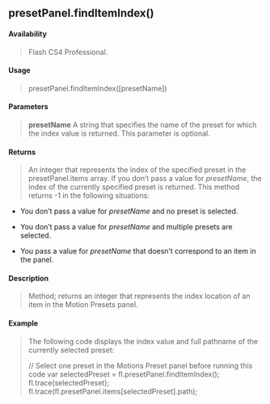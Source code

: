 ## presetPanel.findItemIndex()

#### Availability

> Flash CS4 Professional.

#### Usage

> presetPanel.findItemIndex(\[presetName\])

#### Parameters

> **presetName** A string that specifies the name of the preset for which the index value is returned. This parameter is optional.

#### Returns

> An integer that represents the index of the specified preset in the presetPanel.items array. If you don’t pass a value for *presetName*, the index of the currently specified preset is returned. This method returns -1 in the following situations:

-   You don’t pass a value for *presetName* and no preset is selected.

-   You don’t pass a value for *presetName* and multiple presets are selected.

-   You pass a value for *presetName* that doesn’t correspond to an item in the panel.

#### Description

> Method; returns an integer that represents the index location of an item in the Motion Presets panel.

#### Example

> The following code displays the index value and full pathname of the currently selected preset:
>
> // Select one preset in the Motions Preset panel before running this code var selectedPreset = fl.presetPanel.findItemIndex(); fl.trace(selectedPreset); fl.trace(fl.presetPanel.items\[selectedPreset\].path);
